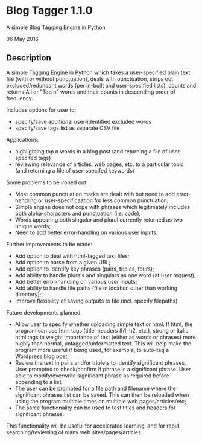 # Blog Tagger 1.1.0
A simple Blog Tagging Engine in Python

06 May 2016

## Description

A simple Tagging Engine in Python which takes a user-specified plain text file (with or without punctuation), deals with
punctuation, strips out excluded/redundant words (per in-built and user-specified lists), counts and returns All or "Top n" words and their counts in descending order of frequency.

Includes options for user to:
* specify/save additional user-identified excluded words
* specify/save tags list as separate CSV file

Applications:
* highlighting top n words in a blog post (and returning a file of user-specifed tags)
* reviewing relevance of articles, web pages, etc. to a particular topic (and returning a file of user-specifed keywords)


Some problems to be ironed out:
* Most common punctuation marks are dealt with but need to add error-handling or user-specificaation for less common punctuation;
* Simple engine does not cope with phrases which legitimately includes both alpha-characters and punctuation (i.e. code);
* Words appearing both singular and plural currently returned as two unique words;
* Need to add better error-handling on various user inputs.


Further improvements to be made:
* Add option to deal with html-tagged text files;
* Add option to parse from a given URL;
* Add option to identify key phrases (pairs, triples, fours);
* Add ability to handle plurals and singulars as one word (at user request);
* Add better error-handling on various user inputs;
* Add ability to handle file paths (file in location other than working directory);
* Improve flexibility of saving outputs to file (incl. specify filepaths).

Future developments planned:
* Allow user to specify whether uploading simple text or html. If html, the program can use html tags (title, headers (h1, h2, etc.), strong or italic html tags to weight importance of text (either as words or phrases) more highly than normal, untagged/unformatted text. This will help make the program more useful if being used, for example, to auto-tag a Wordpress blog post;
* Review the text in pairs and/or triplets to identify significant phrases. User prompted to check/confirm if phrase is a significant phrase. User able to modify/overwrite significant phrase as required before appending to a list;
* The user can be prompted for a file path and filename where the significant phrases list can be saved. This can then be reloaded when using the program multiple times on multiple web pages/articles/etc;
* The same functionality can be used to test titles and headers for significant phrases.

This functionality will be useful for accelerated learning, and for rapid searching/reviewing of many web sites/pages/articles.

